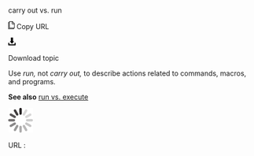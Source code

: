 # 

carry out vs. run

![Copy URL](media/carry-out-vs-run/Copy.png)
Copy URL

![Download](media/carry-out-vs-run/Download.png)

Download topic

Use *run,* not *carry out,* to describe actions related to commands, macros, and programs. 

**See also** [run vs. execute](https://worldready.cloudapp.net/Styleguide/Read?id=2700&topicid=33512)

![In progress](media/carry-out-vs-run/activity-large.gif)

URL :
